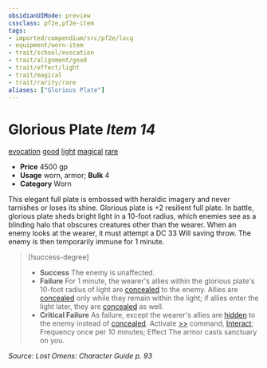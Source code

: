 ```yaml
---
obsidianUIMode: preview
cssclass: pf2e,pf2e-item
tags:
- imported/compendium/src/pf2e/locg
- equipment/worn-item
- trait/school/evocation
- trait/alignment/good
- trait/effect/light
- trait/magical
- trait/rarity/rare
aliases: ["Glorious Plate"]
---
```

# Glorious Plate *Item 14*  
[evocation](evocation.md)  [good](good.md)  [light](rules/traits/light.md)  [magical](magical.md)  [rare](rare.md)  

- **Price** 4500 gp
- **Usage** worn, armor; **Bulk** 4
- **Category** Worn

This elegant full plate is embossed with heraldic imagery and never tarnishes or loses its shine. Glorious plate is +2 resilient full plate. In battle, glorious plate sheds bright light in a 10-foot radius, which enemies see as a blinding halo that obscures creatures other than the wearer. When an enemy looks at the wearer, it must attempt a DC 33 Will saving throw. The enemy is then temporarily immune for 1 minute.

> [!success-degree] 
> - **Success** The enemy is unaffected.
> - **Failure** For 1 minute, the wearer's allies within the glorious plate's 10-foot radius of light are [concealed](conditions.md#Concealed) to the enemy. Allies are [concealed](conditions.md#Concealed) only while they remain within the light; if allies enter the light later, they are [concealed](conditions.md#Concealed) as well.
> - **Critical Failure** As failure, except the wearer's allies are [hidden](conditions.md#Hidden) to the enemy instead of [concealed](conditions.md#Concealed). Activate [>>](chapter-9-playing-the-game.md#Actions "Two-Action") command, [Interact](interact.md); Frequency once per 10 minutes; Effect The armor casts sanctuary on you.

*Source: Lost Omens: Character Guide p. 93*